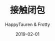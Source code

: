 ---
title: 接触闭包
excerpt: 学习并掌握高级编程思想[类似java的闭包]
date: 2019-02-01
icon:
  type: fa
  name: fa-star
color: pink
author: HappyTauren & Frotty
layout: tutorialdoc
sections:
  - /tutorials/closewithclosure/intro
  - /tutorials/closewithclosure/closures
---